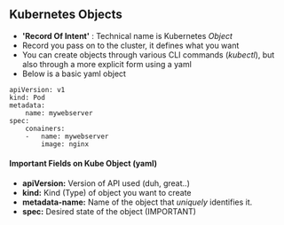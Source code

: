 ## Kubernetes Objects
- **'Record Of Intent'** : Technical name is Kubernetes _Object_
- Record you pass on to the cluster, it defines what you want 
- You can create objects through various CLI commands (_kubectl_), but also through a more explicit form using a yaml
- Below is a basic yaml object
```
apiVersion: v1
kind: Pod
metadata:
    name: mywebserver
spec:
    conainers:
    -   name: mywebserver
        image: nginx
```
#### Important Fields on Kube Object (yaml)
- **apiVersion:** Version of API used (duh, great..)
- **kind:** Kind (Type) of object you want to create
- **metadata-name:** Name of the object that _uniquely_ identifies it.
- **spec:** Desired state of the object (IMPORTANT)